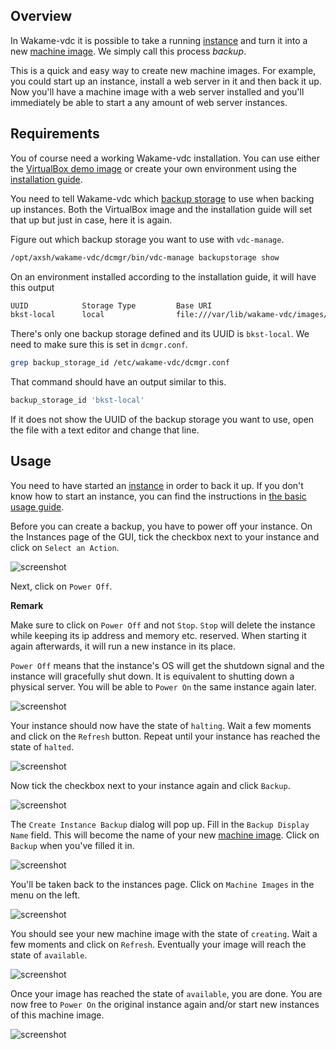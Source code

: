 ## Overview

In Wakame-vdc it is possible to take a running [instance](../jargon-dictionary.md#instance) and turn it into a new [machine image](../jargon-dictionary.md#machine-image). We simply call this process *backup*.

This is a quick and easy way to create new machine images. For example, you could start up an instance, install a web server in it and then back it up. Now you'll have a machine image with a web server installed and you'll immediately be able to start a any amount of web server instances.

## Requirements

You of course need a working Wakame-vdc installation. You can use either the [VirtualBox demo image](http://wakameusersgroup.org/demo_image.html) or create your own environment using the [installation guide](../installation.md).

You need to tell Wakame-vdc which [backup storage](../jargon-dictionary.md#backup-storage) to use when backing up instances. Both the VirtualBox image and the installation guide will set that up but just in case, here it is again.

Figure out which backup storage you want to use with `vdc-manage`.

```bash
/opt/axsh/wakame-vdc/dcmgr/bin/vdc-manage backupstorage show
```

On an environment installed according to the installation guide, it will have this output

```bash
UUID            Storage Type         Base URI
bkst-local      local                file:///var/lib/wakame-vdc/images/
```

There's only one backup storage defined and its UUID is `bkst-local`. We need to make sure this is set in `dcmgr.conf`.

```bash
grep backup_storage_id /etc/wakame-vdc/dcmgr.conf
```

That command should have an output similar to this.

```bash
backup_storage_id 'bkst-local'
```

If it does not show the UUID of the backup storage you want to use, open the file with a text editor and change that line.


## Usage

You need to have started an [instance](../jargon-dictionary.md#instance) in order to back it up. If you don't know how to start an instance, you can find the instructions in [the basic usage guide](../usage/index.md).

Before you can create a backup, you have to power off your instance. On the Instances page of the GUI, tick the checkbox next to your instance and click on `Select an Action`.

![screenshot](img/instance-backup/01_select_an_action.png)

Next, click on `Power Off`.

**Remark**

Make sure to click on `Power Off` and not `Stop`. `Stop` will delete the instance while keeping its ip address and memory etc. reserved. When starting it again afterwards, it will run a new instance in its place.

`Power Off` means that the instance's OS will get the shutdown signal and the instance will gracefully shut down. It is equivalent to shutting down a physical server. You will be able to `Power On` the same instance again later.

![screenshot](img/instance-backup/02_power_off.png)

Your instance should now have the state of `halting`. Wait a few moments and click on the `Refresh` button. Repeat until your instance has reached the state of `halted`.

![screenshot](img/instance-backup/03_halting.png)

Now tick the checkbox next to your instance again and click `Backup`.

![screenshot](img/instance-backup/04_backup.png)

The `Create Instance Backup` dialog will pop up. Fill in the `Backup Display Name` field. This will become the name of your new [machine image](../jargon-dictionary.md#machine-image). Click on `Backup` when you've filled it in.

![screenshot](img/instance-backup/05_create_backup_dialog.png)

You'll be taken back to the instances page. Click on `Machine Images` in the menu on the left.

![screenshot](img/instance-backup/06_instance_after_backup.png)

You should see your new machine image with the state of `creating`. Wait a few moments and click on `Refresh`. Eventually your image will reach the state of `available`.

![screenshot](img/instance-backup/07_machine_image_creating.png)

Once your image has reached the state of `available`, you are done. You are now free to `Power On` the original instance again and/or start new instances of this machine image.

![screenshot](img/instance-backup/08_create_image_available.png)

